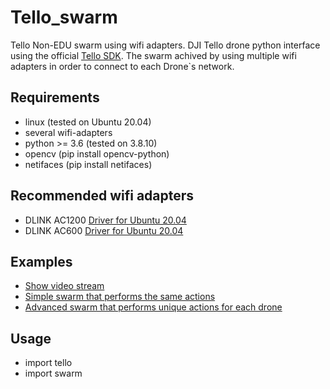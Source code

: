 # Tello_swarm
Tello Non-EDU swarm using wifi adapters.
DJI Tello drone python interface using the official [Tello SDK](https://dl-cdn.ryzerobotics.com/downloads/tello/20180910/Tello%20SDK%20Documentation%20EN_1.3.pdf).
The swarm achived by using multiple wifi adapters in order to connect to each Drone`s network.

## Requirements
- linux (tested on Ubuntu 20.04)
- several wifi-adapters
- python >= 3.6 (tested on 3.8.10)
- opencv (pip install opencv-python)
- netifaces (pip install netifaces)

## Recommended wifi adapters
- DLINK AC1200 [Driver for Ubuntu 20.04](https://askubuntu.com/questions/1312297/usb-wifi-adapter-is-not-working-on-ubuntu-20-04-1-lts)
- DLINK AC600 [Driver for Ubuntu 20.04](https://askubuntu.com/questions/1162974/wireless-usb-adapter-0bdac811-realtek-semiconductor-corp)
## Examples
- [Show video stream](show-stream-swarm.py)
- [Simple swarm that performs the same actions](simple-parallel-swarm.py)
- [Advanced swarm that performs unique actions for each drone](unique-parallel-swarm.py)
## Usage
- import tello
- import swarm
  
